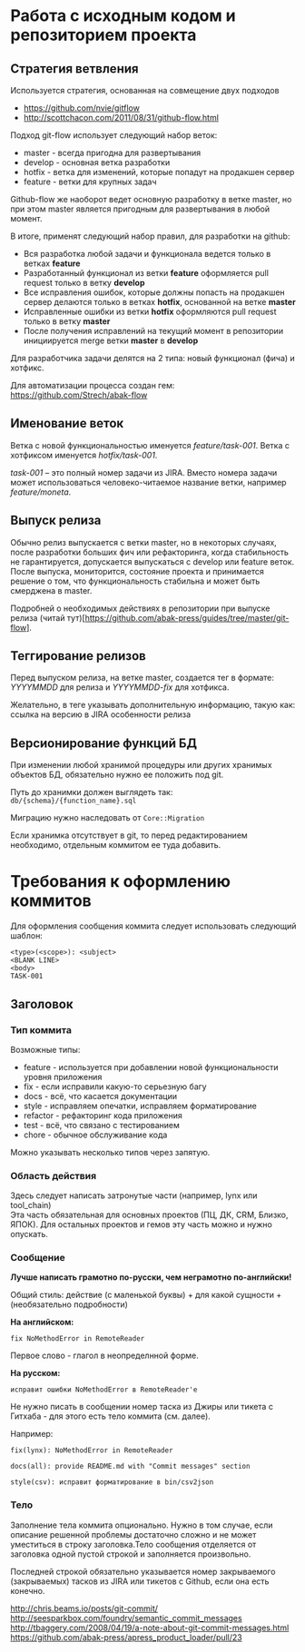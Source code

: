 # Работа с исходным кодом и репозиторием проекта

## Стратегия ветвления 

Используется стратегия, основанная на совмещение двух подходов
- https://github.com/nvie/gitflow
- http://scottchacon.com/2011/08/31/github-flow.html

Подход git-flow использует следующий набор веток:
- master - всегда пригодна для развертывания
- develop - основная ветка разработки
- hotfix - ветка для изменений, которые попадут на продакшен сервер
- feature - ветки для крупных задач

Github-flow же наоборот ведет основную разработку в ветке master, но при этом master является пригодным для развертывания в любой момент.

В итоге, применят следующий набор правил, для разработки на github:
- Вся разработка любой задачи и функционала ведется только в ветках **feature**
- Разработанный функционал из ветки **feature** оформляется pull request только в ветку **develop**
- Все исправления ошибок, которые должны попасть на продакшен сервер делаются только в ветках **hotfix**, основанной на ветке **master**
- Исправленные ошибки из ветки **hotfix** оформляются pull request только в ветку **master**
- После получения исправлений на текущий момент в репозитории инициируется merge ветки **master** в **develop**

Для разработчика задачи делятся на 2 типа: новый функционал (фича) и хотфикс.

Для автоматизации процесса создан гем: https://github.com/Strech/abak-flow


## Именование веток

Ветка с новой функциональностью именуется *feature/task-001*.
Ветка с хотфиксом именуется *hotfix/task-001*.

*task-001* – это полный номер задачи из JIRA.
Вместо номера задачи может использоваться человеко-читаемое название ветки, например *feature/moneta*.


## Выпуск релиза

Обычно релиз выпускается с ветки master, но в некоторых случаях, после разработки больших фич или рефакторинга, когда стабильность не гарантируется, допускается выпускаться с develop или feature веток. После выпуска, мониторится, состояние проекта и принимается решение о том, что функциональность стабильна и может быть смерджена в master.

Подробней о необходимых действиях в репозитории при выпуске релиза (читай тут)[https://github.com/abak-press/guides/tree/master/git-flow].


## Теггирование релизов

Перед выпуском релиза, на ветке master, создается тег в формате: *YYYYMMDD* для релиза и *YYYYMMDD-fix* для хотфикса.

Желательно, в теге указывать дополнительную информацию, такую как: 
ссылка на версию в JIRA
особенности релиза


## Версионирование функций БД

При изменении любой хранимой процедуры или других хранимых объектов БД, обязательно нужно ее положить под git.

Путь до хранимки должен выглядеть так: `db/{schema}/{function_name}.sql`

Миграцию нужно наследовать от `Core::Migration`

Если хранимка отсутствует в git, то перед редактированием необходимо, отдельным коммитом ее туда добавить.



# Требования к оформлению коммитов

Для оформления сообщения коммита следует использовать следующий шаблон:
```
<type>(<scope>): <subject>
<BLANK LINE>
<body>
TASK-001
```

## Заголовок
### Тип коммита
Возможные типы:
- feature - используется при добавлении новой функциональности уровня приложения
- fix - если исправили какую-то серьезную багу
- docs - всё, что касается документации
- style - исправляем опечатки, исправляем форматирование
- refactor - рефакторинг кода приложения
- test - всё, что связано с тестированием
- chore - обычное обслуживание кода

Можно указывать несколько типов через запятую.

### Область действия
Здесь следует написать затронутые части (например, lynx или tool_chain)  
Эта часть обязательная для основных проектов (ПЦ, ДК, CRM, Близко, ЯПОК).
Для остальных проектов и гемов эту часть можно и нужно опускать.

### Сообщение

**Лучше написать грамотно по-русски, чем неграмотно по-английски!**

Общий стиль:
действие (с маленькой буквы) + для какой сущности + (необязательно подробности)

**На английском:**

`fix NoMethodError in RemoteReader`

Первое слово - глагол в неопределнной форме.

**На русском:**

`исправит ошибки NoMethodError в RemoteReader'е`

Не нужно писать в сообщении номер таска из Джиры или тикета с Гитхаба - для этого есть тело коммита (см. далее).

Например:

`fix(lynx): NoMethodError in RemoteReader`

`docs(all): provide README.md with "Commit messages" section`

`style(csv): исправит форматирование в bin/csv2json`

### Тело
Заполнение тела коммита опционально. Нужно в том случае, если описание решенной проблемы достаточно сложно и не может уместиться в строку заголовка.Тело сообщения отделяется от заголовка одной пустой строкой и заполняется произвольно.


Последней строкой обязательно указывается номер закрываемого (закрываемых) тасков из JIRA или тикетов с Github, если она есть конечно.

http://chris.beams.io/posts/git-commit/
http://seesparkbox.com/foundry/semantic_commit_messages  
http://tbaggery.com/2008/04/19/a-note-about-git-commit-messages.html  
https://github.com/abak-press/apress_product_loader/pull/23
